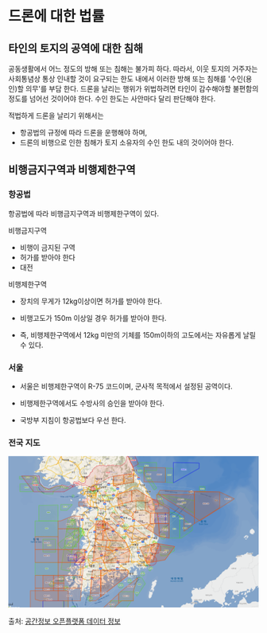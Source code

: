 # 드론에 대한 법률

## 타인의 토지의 공역에 대한 침해

공동생활에서 어느 정도의 방해 또는 침해는 불가피 하다. 따라서, 이웃 토지의 거주자는 사회통념상 통상 인내할 것이 요구되는 한도 내에서 이러한 방해 또는 침해를 '수인(용인)할 의무'를 부담 한다. 드론을 날리는 행위가 위법하려면 타인이 감수해야할 불편함의 정도를 넘어선 것이어야 한다. 수인 한도는 사안마다 달리 판단해야 한다.

적법하게 드론을 날리기 위해서는

- 항공법의 규정에 따라 드론을 운행해야 하며,
- 드론의 비행으로 인한 침해가 토지 소유자의 수인 한도 내의 것이어야 한다.

## 비행금지구역과 비행제한구역

### 항공법

항공법에 따라 비행금지구역과 비행제한구역이 있다.

비행금지구역

- 비행이 금지된 구역
- 허가를 받아야 한다
- 대전

비행제한구역

- 장치의 무게가 12kg이상이면 허가를 받아야 한다.
- 비행고도가 150m 이상일 경우 허가를 받아야 한다.

- 즉, 비행제한구역에서 12kg 미만의 기체를 150m이하의 고도에서는 자유롭게 날릴 수 있다.

### 서울

- 서울은 비행제한구역이 R-75 코드이며, 군사적 목적에서 설정된 공역이다.

- 비행제한구역에서도 수방사의 승인을 받아야 한다.
- 국방부 지침이 항공법보다 우선 한다.

### 전국 지도

![image-20200522221052575](laws_abouts_drons.assets/image-20200522221052575.png)

출처: [공간정보 오픈플랫폼 데이터 정보](http://www.vworld.kr/data/v4dc_svcdata_s002.do?pageIndex=1&datIde=DAT_0000000000000183&ctmCde=&searchCondition=&searchKeyword=)